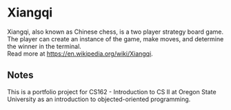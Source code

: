 # Xiangqi

Xiangqi, also known as Chinese chess, is a two player strategy board game.  
The player can create an instance of the game, make moves, and determine the winner in the terminal.  
Read more at https://en.wikipedia.org/wiki/Xiangqi.  

## Notes
This is a portfolio project for CS162 - Introduction to CS II at Oregon State University as an introduction to objected-oriented programming.
